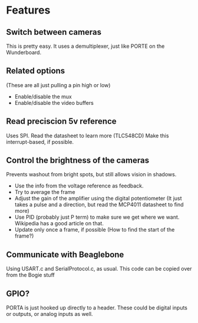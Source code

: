 Features
=====================

Switch between cameras
-----------------
This is pretty easy. It uses a demultiplexer, just like PORTE on the Wunderboard.


Related options
----------------------
(These are all just pulling a pin high or low)
* Enable/disable the mux
* Enable/disable the video buffers


Read preciscion 5v reference
---------------------
Uses SPI.
Read the datasheet to learn more (TLC548CD)
Make this interrupt-based, if possible.


Control the brightness of the cameras
-----------------------------
Prevents washout from bright spots, but still allows vision in shadows.
*	Use the info from the voltage reference as feedback.
*	Try to average the frame
*	Adjust the gain of the amplifier using the digital potentiometer
	(It just takes a pulse and a direction, but read the MCP4011 datasheet to find more)
*	Use PID (probably just P term) to make sure we get where we want.
	Wikipedia has a good article on that.
*	Update only once a frame, if possible
	(How to find the start of the frame?)


Communicate with Beaglebone
-------------------------
Using USART.c and SerialProtocol.c, as usual.
This code can be copied over from the Bogie stuff


GPIO?
-----------------
PORTA is just hooked up directly to a header.
These could be digital inputs or outputs, or analog inputs as well.
